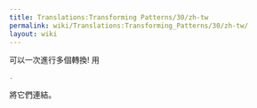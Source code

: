 ```yaml
---
title: Translations:Transforming Patterns/30/zh-tw
permalink: wiki/Translations:Transforming_Patterns/30/zh-tw/
layout: wiki
---
```


可以一次進行多個轉換! 用

``` haskell
.
```

將它們連結。
